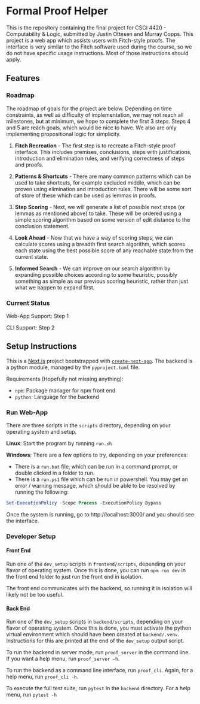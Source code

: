 # Formal Proof Helper

This is the repository containing the final project for CSCI 4420 - Computability & Logic, submitted by Justin Ottesen and Murray Copps. This project is a web app which assists users with Fitch-style proofs. The interface is very similar to the Fitch software used during the course, so we do not have specific usage instructions. Most of those instructions should apply.

## Features

### Roadmap

The roadmap of goals for the project are below. Depending on time constraints, as well as difficulty of implementation, we may not reach all milestones, but at minimum, we hope to complete the first 3 steps. Steps 4 and 5 are reach goals, which would be nice to have. We also are only implementing propositional logic for simplicity.

1. **Fitch Recreation** - The first step is to recreate a Fitch-style proof interface. This includes premises, conclusions, steps with justifications, introduction and elimination rules, and verifying correctness of steps and proofs.

2. **Patterns & Shortcuts** - There are many common patterns which can be used to take shortcuts, for example excluded middle, which can be proven using elimination and introduction rules. There will be some sort of store of these which can be used as lemmas in proofs.

3. **Step Scoring** - Next, we will generate a list of possible next steps (or lemmas as mentioned above) to take. These will be ordered using a simple scoring algorithm based on some version of edit distance to the conclusion statement.

4. **Look Ahead** - Now that we have a way of scoring steps, we can calculate scores using a breadth first search algorithm, which scores each state using the best possible score of any reachable state from the current state.

5. **Informed Search** - We can improve on our search algorithm by expanding possible choices according to some heuristic, possibly something as simple as our previous scoring heuristic, rather than just what we happen to expand first.

### Current Status

Web-App Support: Step 1

CLI Support: Step 2

## Setup Instructions
This is a [Next.js](https://nextjs.org) project bootstrapped with [`create-next-app`](https://nextjs.org/docs/app/api-reference/cli/create-next-app). The backend is a python module, managed by the `pyproject.toml` file.

Requirements (Hopefully not missing anything):
- `npm`: Package manager for npm front end
- `python`: Language for the backend

### Run Web-App

There are three scripts in the `scripts` directory, depending on your operating system and setup.

**Linux**: Start the program by running `run.sh`

**Windows**: There are a few options to try, depending on your preferences:
- There is a `run.bat` file, which can be run in a command prompt, or double clicked in a folder to run.
- There is a `run.ps1` file which can be run in powershell. You may get an error / warning message, which should be able to be resolved by running the following:
```powershell
Set-ExecutionPolicy -Scope Process -ExecutionPolicy Bypass
```

Once the system is running, go to http://localhost:3000/ and you should see the interface.

### Developer Setup

#### Front End

Run one of the `dev_setup` scripts in `frontend/scripts`, depending on your flavor of operating system. Once this is done, you can run `npm run dev` in the front end folder to just run the front end in isolation.

The front end communicates with the backend, so running it in isolation will likely not be too useful.

#### Back End

Run one of the `dev_setup` scripts in `backend/scripts`, depending on your flavor of operating system. Once this is done, you must activate the python virtual environment which should have been created at `backend/.venv`. Instructions for this are printed at the end of the `dev_setup` output script.

To run the backend in server mode, run `proof_server` in the command line. If you want a help menu, run `proof_server -h`.

To run the backend as a command line interface, run `proof_cli`. Again, for a help menu, run `proof_cli -h`.

To execute the full test suite, run `pytest` in the `backend` directory. For a help menu, run `pytest -h`
